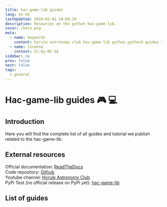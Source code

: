 ```yaml
---
title: hac-game-lib guides
lang: en-US
lastUpdated: 2019-05-01 18:04:19
description: Resources on the python hac-game-lib.
cover: /hero.png
meta:
  - name: keywords
    content: hyrule astronomy club hac-game-lib python python3 guides tutorial beginner educational kids coding games learning
  - name: license
    content: CC-by-NC-SA
sidebar: no
prev: false
next: false
tags: 
  - general
---
```


# Hac-game-lib guides :video_game: :computer:

## Introduction

Here you will find the complete list of all guides and tutorial we publish related to the hac-game-lib.

## External resources

Official documentation: [ReadTheDocs](https://hac-game-lib.readthedocs.io/en/latest/index.html)  
Code repository: [Github](https://github.com/arnauddupuis/hac-game-lib)  
Youtube channel: [Hyrule Astronomy Club](https://www.youtube.com/channel/UCT_SxIlKaD6MM7JlQKelpgw?&ab_channel=HyruleAstronomyClub)  
PyPi Test (no official release on PyPi yet): [hac-game-lib](https://test.pypi.org/project/hac-game-lib/)  

## List of guides

<pageList folder="/guides/hac-game-lib/" />